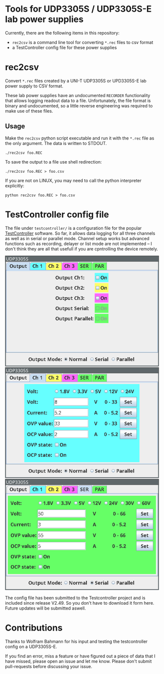# Tools for UDP3305S / UDP3305S-E lab power supplies

Currently, there are the following items in this repository:

* `rec2csv` is a command line tool for converting `*.rec` files to csv format
* a TestController config file for these power supplies

# rec2csv

Convert `*.rec` files created by a UNI-T UDP3305S or UPD3305S-E lab power supply to
CSV format.

These lab power supplies have an undocumented `RECORDER` functionality that
allows logging readout data to a file. Unfortunately, the file format is binary
and undocumented, so a little reverse engineering was required to make use of
these files.

## Usage

Make the `rec2csv` python script executable and run it with the `*.rec` file as
the only argument.  The data is written to STDOUT.

    ./rec2csv foo.REC

To save the output to a file use shell redirection:

    ./rec2csv foo.REC > foo.csv

If you are not on LINUX, you may need to call the python interpreter explicitly:
    
    python rec2csv foo.REC > foo.csv


# TestController config file

The file under `testcontroller/` is a configuration file for the popular
[TestController](https://lygte-info.dk/project/TestControllerIntro%20UK.html)
software. So far, it allows data logging for all three channels as well as in
serial or parallel mode. Channel setup works but advanced functions such as
recording, delayer or list mode are not implemented – I don't think they are
all that usefull if you are cpntrolling the device remotely.

![config output](img/output.png)
![config channel1](img/channel1.png)
![config serial](img/serial.png)

The config file has been submitted to the Testcontroller project and is included
since release V2.49. So you don't have to download it form here.
Future updates will be submitted aswell.

# Contributions

Thanks to Wolfram Bahmann for his input and testing the testcontroller config
on a UDP3305S-E.

If you find an error, miss a feature or have figured out a piece of data that I
have missed, please open an issue and let me know. Please don't submit
pull-requests before discussing your issue.

